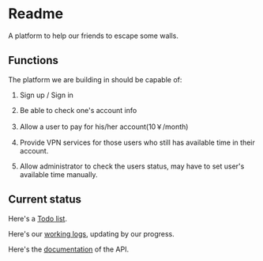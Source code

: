 # Readme

A platform to help our friends to escape some walls.

## Functions

The platform we are building in should be capable of:

1. Sign up / Sign in

2. Be able to check one's account info 

3. Allow a user to pay for his/her account(10￥/month)

4. Provide VPN services for those users who still has available time in their account.

5. Allow administrator to check the users status, may have to set user's available time manually.

## Current status

Here's a [Todo list](https://github.com/raycursive/BlueUmbrella/blob/master/Todolist.md).

Here's our [working logs](https://github.com/raycursive/BlueUmbrella/blob/master/Logs.md), updating by our progress.

Here's the [documentation](https://github.com/raycursive/BlueUmbrella/blob/master/App/Readme.md) of the API.